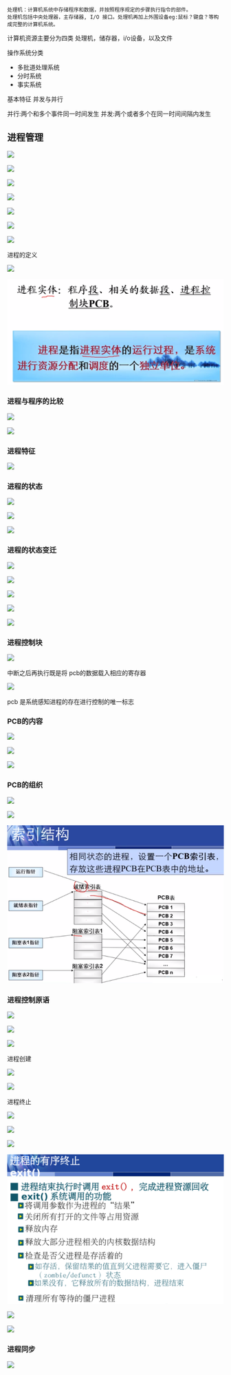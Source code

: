 

```
处理机：计算机系统中存储程序和数据，并按照程序规定的步骤执行指令的部件。
处理机包括中央处理器，主存储器, I/O 接口。处理机再加上外围设备eg:鼠标？键盘？等构成完整的计算机系统。
```



计算机资源主要分为四类
处理机，储存器，i/o设备，以及文件

操作系统分类

* 多批道处理系统
* 分时系统
* 事实系统

基本特征
并发与并行

并行:两个和多个事件同一时间发生
并发:两个或者多个在同一时间间隔内发生



## 进程管理

![](https://gitee.com/muyinchuan/images/raw/master/img/20200620171624.png)



![](https://gitee.com/muyinchuan/images/raw/master/img/20200620172555.png)



![](https://gitee.com/muyinchuan/images/raw/master/img/20200620172749.png)

![](https://gitee.com/muyinchuan/images/raw/master/img/20200620172839.png)

![](https://gitee.com/muyinchuan/images/raw/master/img/20200620174218.png)

![](https://gitee.com/muyinchuan/images/raw/master/img/20200620173109.png)

![](https://gitee.com/muyinchuan/images/raw/master/img/20200620173316.png)

进程的定义

![](https://gitee.com/muyinchuan/images/raw/master/img/20200620173429.png)

![1592645720076](../img/1592645720076.png)



### 进程与程序的比较

![](https://gitee.com/muyinchuan/images/raw/master/img/20200620173629.png)

![](https://gitee.com/muyinchuan/images/raw/master/img/20200620173802.png)

### 进程特征

![](https://gitee.com/muyinchuan/images/raw/master/img/20200620173853.png)

### 进程的状态



![](https://gitee.com/muyinchuan/images/raw/master/img/20200620174722.png)

![](https://gitee.com/muyinchuan/images/raw/master/img/20200620175229.png)

![](https://gitee.com/muyinchuan/images/raw/master/img/20200620175246.png)

### 进程的状态变迁

![](https://gitee.com/muyinchuan/images/raw/master/img/20200620175434.png)

![](https://gitee.com/muyinchuan/images/raw/master/img/20200620180841.png)

![](https://gitee.com/muyinchuan/images/raw/master/img/20200620182156.png)

![](https://gitee.com/muyinchuan/images/raw/master/img/20200620182538.png)



![](https://gitee.com/muyinchuan/images/raw/master/img/20200620182930.png)



### 进程控制块



![](https://gitee.com/muyinchuan/images/raw/master/img/20200620185215.png)

中断之后再执行既是将 pcb的数据载入相应的寄存器

![](https://gitee.com/muyinchuan/images/raw/master/img/20200620185712.png)

pcb 是系统感知进程的存在进行控制的唯一标志

### PCB的内容

![](https://gitee.com/muyinchuan/images/raw/master/img/20200620190604.png)

![](https://gitee.com/muyinchuan/images/raw/master/img/20200620191047.png)

![](https://gitee.com/muyinchuan/images/raw/master/img/20200620191117.png)

### PCB的组织

![](https://gitee.com/muyinchuan/images/raw/master/img/20200620191356.png)

![](https://gitee.com/muyinchuan/images/raw/master/img/20200620191540.png)

![1592651800609](../img/1592651800609.png)



### 进程控制原语



![](https://gitee.com/muyinchuan/images/raw/master/img/20200620212630.png)

![](https://gitee.com/muyinchuan/images/raw/master/img/20200620212822.png)

![](https://gitee.com/muyinchuan/images/raw/master/img/20200620212907.png)

进程创建

![](https://gitee.com/muyinchuan/images/raw/master/img/20200620213919.png)

![](https://gitee.com/muyinchuan/images/raw/master/img/20200620213856.png)



进程终止

![](https://gitee.com/muyinchuan/images/raw/master/img/20200620214309.png)





![](https://gitee.com/muyinchuan/images/raw/master/img/20200620214358.png)



![](https://gitee.com/muyinchuan/images/raw/master/img/20200620214412.png)

![1592660668730](../img/1592660668730.png)



![](https://gitee.com/muyinchuan/images/raw/master/img/20200620214438.png)

![](https://gitee.com/muyinchuan/images/raw/master/img/20200620214758.png)

### **进程同步**

![](https://gitee.com/muyinchuan/images/raw/master/img/20200620215203.png)

